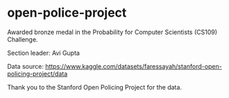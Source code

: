 # open-police-project

Awarded bronze medal in the Probability for Computer Scientists (CS109) Challenge. 

Section leader: Avi Gupta

Data source: https://www.kaggle.com/datasets/faressayah/stanford-open-policing-project/data 

Thank you to the Stanford Open Policing Project for the data. 
